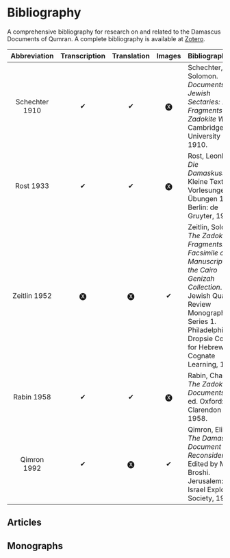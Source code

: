 # Bibliography

A comprehensive bibliography for research on and related to the Damascus Documents of Qumran. A complete bibliography is available at [Zotero](https://www.zotero.org/groups/1933709/damascus).

| Abbreviation | Transcription | Translation | Images | Bibliography |
| :---: | :---: | :---: | :---: | :--- |
| Schechter 1910 | ✔︎ | ✔︎ | 🅧 | Schechter, Solomon. _Documents of Jewish Sectaries: 1. Fragments of a Zadokite Work_. Cambridge: University Press, 1910. |
| Rost 1933 | ✔︎ | ✔︎ | 🅧 | Rost, Leonhard. _Die Damaskusschrift_. Kleine Texte für Vorlesungen und Übungen 167. Berlin: de Gruyter, 1933. |
| Zeitlin 1952 | 🅧 | 🅧 | ✔︎ | Zeitlin, Solomon. _The Zadokite Fragments: Facsimile of the Manuscripts in the Cairo Genizah Collection_. The Jewish Quarterly Review Monograph Series 1. Philadelphia: The Dropsie College for Hebrew and Cognate Learning, 1952. |
| Rabin 1958 | ✔︎ | ✔︎ | 🅧 | Rabin, Chaim. _The Zadokite Documents_. 2nd ed. Oxford: Clarendon Press, 1958. |
| Qimron 1992 | ✔︎ | 🅧 | ✔︎ | Qimron, Elisha. _The Damascus Document Reconsidered_. Edited by Magen Broshi. Jerusalem: The Israel Exploration Society, 1992. |

## Articles


## Monographs